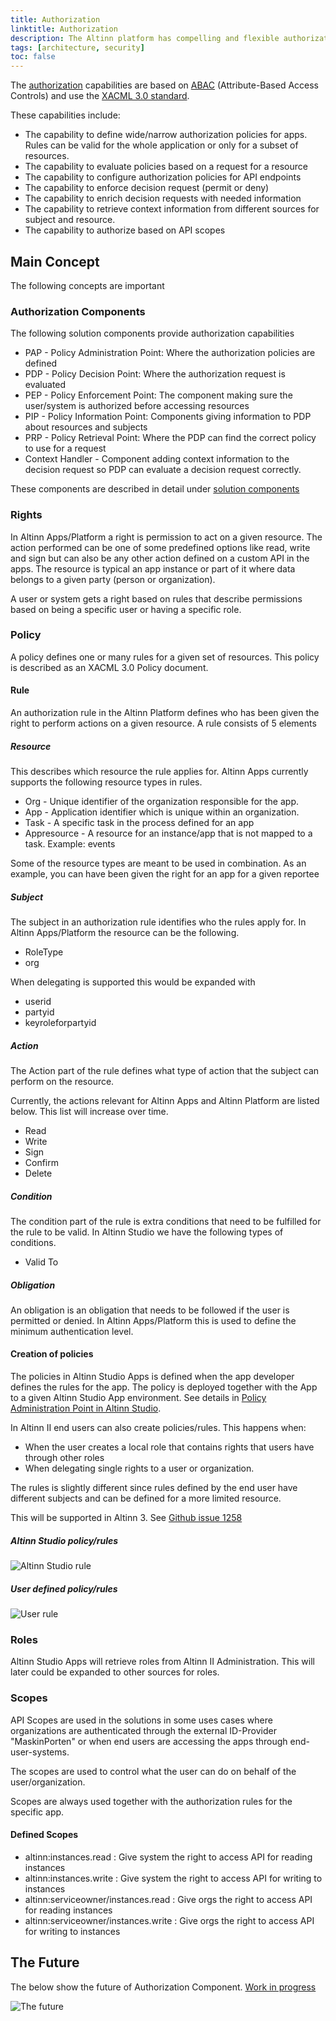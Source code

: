 ```yaml
---
title: Authorization
linktitle: Authorization
description: The Altinn platform has compelling and flexible authorization capabilities.
tags: [architecture, security]
toc: false
---
```


The [authorization](https://en.wikipedia.org/wiki/Authorization) capabilities are based on [ABAC](https://en.wikipedia.org/wiki/Attribute-based_access_control) (Attribute-Based Access Controls)
and use the [XACML 3.0 standard](https://docs.oasis-open.org/xacml/3.0/xacml-3.0-core-spec-os-en.html).

These capabilities include:

* The capability to define wide/narrow authorization policies for apps. Rules can be valid for the whole application or only for a subset of resources.
* The capability to evaluate policies  based on a request for a resource
* The capability to configure authorization policies for API endpoints
* The capability to enforce decision request (permit or deny)
* The capability to enrich decision requests with needed information
* The capability to retrieve context information from different sources for subject and resource.
* The capability to authorize based on API scopes

## Main Concept

The following concepts are important

### Authorization Components

The following solution components provide authorization capabilities

* PAP - Policy Administration Point: Where the authorization policies are defined
* PDP - Policy Decision Point:  Where the authorization request is evaluated
* PEP - Policy Enforcement Point: The component making sure the user/system is authorized before accessing resources
* PIP - Policy Information Point: Components giving information to PDP about resources and subjects
* PRP - Policy Retrieval Point:  Where the PDP can find the correct policy to use for a request
* Context Handler - Component adding context information to the decision request so PDP can evaluate a decision request correctly.

These components are described in detail under [solution components](/technology/solutions/altinn-platform/authorization/)

### Rights

In Altinn Apps/Platform a right is permission to act on a given resource.
The action performed can be one of some predefined options like read, write and sign but can also be any other action defined on a
custom API in the apps.
The resource is typical an app instance or part of it where data belongs to a given party (person or organization).

A user or system gets a right based on rules that describe permissions based on being a specific user or having a specific role.

### Policy

A policy defines one or many rules for a given set of resources. This policy is described as an XACML 3.0 Policy document.

#### Rule

An authorization rule in the Altinn Platform defines who has been given the right to perform actions on a given resource.
A rule consists of 5 elements

##### Resource

This describes which resource the rule applies for. Altinn Apps currently supports the following resource types in rules.

* Org - Unique identifier of the organization responsible for the app.
* App - Application identifier which is unique within an organization.
* Task - A specific task in the process defined for an app
* Appresource - A resource for an instance/app that is not mapped to a task. Example: events

Some of the resource types are meant to be used in combination. As an example, you can have been given the right for an app for a given reportee

##### Subject

The subject in an authorization rule identifies who the rules apply for. In Altinn Apps/Platform the resource can be the following.

* RoleType
* org

When delegating is supported this would be expanded with

* userid
* partyid
* keyroleforpartyid

##### Action

The Action part of the rule defines what type of action that the subject can perform on the resource.

Currently, the actions relevant for Altinn Apps and Altinn Platform are listed below. This list will increase over time.

* Read
* Write
* Sign
* Confirm
* Delete

##### Condition

The condition part of the rule is extra conditions that need to be fulfilled for the rule to be valid. In Altinn Studio
we have the following types of conditions.

* Valid To

##### Obligation

An obligation is an obligation that needs to be followed if the user is permitted or denied.
In Altinn Apps/Platform this is used to define the minimum authentication level.

#### Creation of policies

The policies in Altinn Studio Apps is defined when the app developer defines the rules for the app.
The policy is deployed together with the App to a given Altinn Studio App environment.
See details in [Policy Administration Point in Altinn Studio](/technology/solutions/altinn-studio/designer/build-app/authorization-rules/).

In Altinn II end users can also create policies/rules. This happens when:

* When the user creates a local role that contains rights that users have through other roles
* When delegating single rights to a user or organization.

The rules is slightly different since rules defined by the end user have different subjects and can be defined for a
more limited resource.

This will be supported in Altinn 3. See [Github issue 1258](https://github.com/Altinn/altinn-studio/issues/1258)

##### Altinn Studio policy/rules

![Altinn Studio rule](authorization_rule_defined_in_altinnstudio.svg "Rule defined in Altinn Studio")

##### User defined policy/rules

![User rule](authorization_rule_defined_by_user.svg "Rule defined by user")

### Roles

Altinn Studio Apps will retrieve roles from Altinn II Administration. This will later could be expanded to other sources for roles.

### Scopes

API Scopes are used in the solutions in some uses cases where organizations are authenticated through the external ID-Provider "MaskinPorten"
or when end users are accessing the apps through end-user-systems.

The scopes are used to control what the user can do on behalf of the user/organization.

Scopes are always used together with the authorization rules for the specific app.

#### Defined Scopes

* altinn:instances.read : Give system the right to access API for reading instances
* altinn:instances.write : Give system the right to access API for writing to instances
* altinn:serviceowner/instances.read : Give orgs the right to access API for reading instances
* altinn:serviceowner/instances.write  : Give orgs the right to access API for writing to instances


## The Future

The below show the future of Authorization Component. [Work in progress](/technology/solutions/altinn-platform/authorization/)

![The future](/technology/solutions/altinn-platform/authorization/authorization_solution_components_future.drawio.svg)
